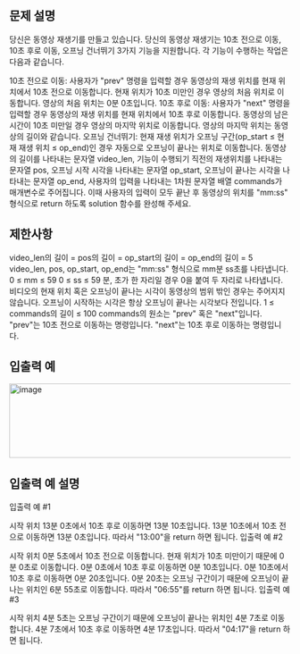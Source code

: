 ## 문제 설명
당신은 동영상 재생기를 만들고 있습니다. 당신의 동영상 재생기는 10초 전으로 이동, 10초 후로 이동, 오프닝 건너뛰기 3가지 기능을 지원합니다. 각 기능이 수행하는 작업은 다음과 같습니다.

10초 전으로 이동: 사용자가 "prev" 명령을 입력할 경우 동영상의 재생 위치를 현재 위치에서 10초 전으로 이동합니다. 현재 위치가 10초 미만인 경우 영상의 처음 위치로 이동합니다. 영상의 처음 위치는 0분 0초입니다.
10초 후로 이동: 사용자가 "next" 명령을 입력할 경우 동영상의 재생 위치를 현재 위치에서 10초 후로 이동합니다. 동영상의 남은 시간이 10초 미만일 경우 영상의 마지막 위치로 이동합니다. 영상의 마지막 위치는 동영상의 길이와 같습니다.
오프닝 건너뛰기: 현재 재생 위치가 오프닝 구간(op_start ≤ 현재 재생 위치 ≤ op_end)인 경우 자동으로 오프닝이 끝나는 위치로 이동합니다.
동영상의 길이를 나타내는 문자열 video_len, 기능이 수행되기 직전의 재생위치를 나타내는 문자열 pos, 오프닝 시작 시각을 나타내는 문자열 op_start, 오프닝이 끝나는 시각을 나타내는 문자열 op_end, 사용자의 입력을 나타내는 1차원 문자열 배열 commands가 매개변수로 주어집니다. 이때 사용자의 입력이 모두 끝난 후 동영상의 위치를 "mm:ss" 형식으로 return 하도록 solution 함수를 완성해 주세요.

## 제한사항
video_len의 길이 = pos의 길이 = op_start의 길이 = op_end의 길이 = 5
video_len, pos, op_start, op_end는 "mm:ss" 형식으로 mm분 ss초를 나타냅니다.
0 ≤ mm ≤ 59
0 ≤ ss ≤ 59
분, 초가 한 자리일 경우 0을 붙여 두 자리로 나타냅니다.
비디오의 현재 위치 혹은 오프닝이 끝나는 시각이 동영상의 범위 밖인 경우는 주어지지 않습니다.
오프닝이 시작하는 시각은 항상 오프닝이 끝나는 시각보다 전입니다.
1 ≤ commands의 길이 ≤ 100
commands의 원소는 "prev" 혹은 "next"입니다.
"prev"는 10초 전으로 이동하는 명령입니다.
"next"는 10초 후로 이동하는 명령입니다.
## 입출력 예
<img width="611" height="133" alt="image" src="https://github.com/user-attachments/assets/a6a90cf5-63bb-434a-abdc-754bab24b8b2" />


## 입출력 예 설명
입출력 예 #1

시작 위치 13분 0초에서 10초 후로 이동하면 13분 10초입니다.
13분 10초에서 10초 전으로 이동하면 13분 0초입니다.
따라서 "13:00"을 return 하면 됩니다.
입출력 예 #2

시작 위치 0분 5초에서 10초 전으로 이동합니다. 현재 위치가 10초 미만이기 때문에 0분 0초로 이동합니다.
0분 0초에서 10초 후로 이동하면 0분 10초입니다.
0분 10초에서 10초 후로 이동하면 0분 20초입니다. 0분 20초는 오프닝 구간이기 때문에 오프닝이 끝나는 위치인 6분 55초로 이동합니다. 따라서 "06:55"를 return 하면 됩니다.
입출력 예 #3

시작 위치 4분 5초는 오프닝 구간이기 때문에 오프닝이 끝나는 위치인 4분 7초로 이동합니다. 4분 7초에서 10초 후로 이동하면 4분 17초입니다. 따라서 "04:17"을 return 하면 됩니다.
